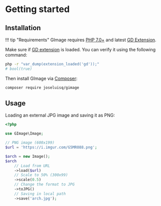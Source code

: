 # Getting started

## Installation

!!! tip "Requirements"
    GImage requires [PHP 7.0+][php7] and latest [GD Extension][gd].

Make sure if [GD extension][gd] is loaded. You can verify it using the following command:

```sh
php -r "var_dump(extension_loaded('gd'));"
# bool(true)
```

Then install GImage via [Composer][composer]:

```sh
composer require joseluisq/gimage
```

[php7]: http://php.net/manual/en/migration70.new-features.php
[gd]: http://php.net/manual/en/book.image.php
[gimage]: https://github.com/joseluisq/gimage
[composer]: https://getcomposer.org/

## Usage

Loading an external JPG image and saving it as PNG:

```php
<?php

use GImage\Image;

// PNG image (600x199)
$url = 'https://i.imgur.com/G5MR088.png';

$arch = new Image();
$arch
    // Load from URL
	->load($url)
	// Scale to 50% (300x99)
	->scale(0.5)
	// Change the format to JPG
	->toJPG()
	// Saving in local path
	->save('arch.jpg');
```
